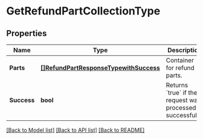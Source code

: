 # GetRefundPartCollectionType

## Properties
Name | Type | Description | Notes
------------ | ------------- | ------------- | -------------
**Parts** | [**[]RefundPartResponseTypewithSuccess**](RefundPartResponseTypewithSuccess.md) | Container for refund parts.  | [optional] [default to null]
**Success** | **bool** | Returns &#x60;true&#x60; if the request was processed successfully. | [optional] [default to null]

[[Back to Model list]](../README.md#documentation-for-models) [[Back to API list]](../README.md#documentation-for-api-endpoints) [[Back to README]](../README.md)



